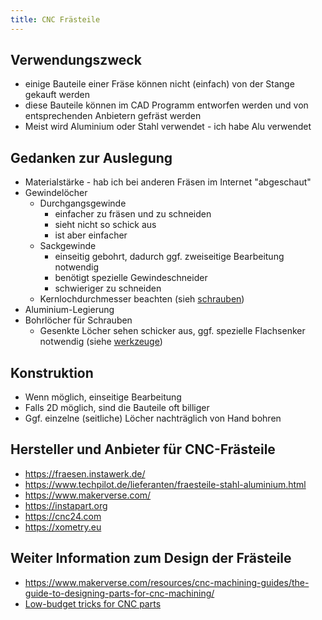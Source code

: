 ```yaml
---
title: CNC Frästeile
---
```


## Verwendungszweck

* einige Bauteile einer Fräse können nicht (einfach) von der Stange gekauft werden
* diese Bauteile können im CAD Programm entworfen werden und von entsprechenden Anbietern gefräst werden
* Meist wird Aluminium oder Stahl verwendet - ich habe Alu verwendet

## Gedanken zur Auslegung

* Materialstärke - hab ich bei anderen Fräsen im Internet "abgeschaut"
* Gewindelöcher
  * Durchgangsgewinde
    * einfacher zu fräsen und zu schneiden
    * sieht nicht so schick aus
    * ist aber einfacher
  * Sackgewinde
    * einseitig gebohrt, dadurch ggf. zweiseitige Bearbeitung notwendig
    * benötigt spezielle Gewindeschneider
    * schwieriger zu schneiden
  * Kernlochdurchmesser beachten (sieh [schrauben](../../technical/schrauben.md))
* Aluminium-Legierung
* Bohrlöcher für Schrauben
  * Gesenkte Löcher sehen schicker aus, ggf. spezielle Flachsenker notwendig (siehe [werkzeuge](../../building/werkzeuge.md))

## Konstruktion

* Wenn möglich, einseitige Bearbeitung
* Falls 2D möglich, sind die Bauteile oft billiger
* Ggf. einzelne (seitliche) Löcher nachträglich von Hand bohren

## Hersteller und Anbieter für CNC-Frästeile

* <https://fraesen.instawerk.de/>
* <https://www.techpilot.de/lieferanten/fraesteile-stahl-aluminium.html>
* <https://www.makerverse.com/>
* <https://instapart.org>
* <https://cnc24.com>
* <https://xometry.eu>

## Weiter Information zum Design der Frästeile

* <https://www.makerverse.com/resources/cnc-machining-guides/the-guide-to-designing-parts-for-cnc-machining/>
* [Low-budget tricks for CNC parts](https://www.youtube.com/watch?v=S85C_fVTooI&list=WL&index=1)

